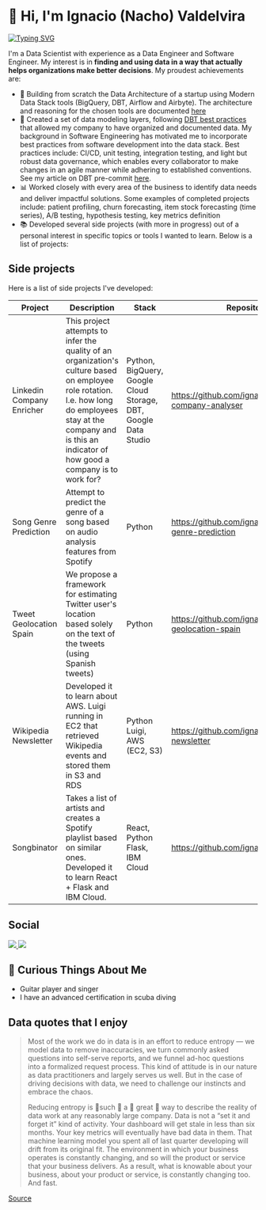 # 🌮 Hi, I'm Ignacio (Nacho) Valdelvira
  
[![Typing SVG](https://readme-typing-svg.demolab.com?font=Fira+Code&duration=2000&pause=1000&width=435&lines=Data+Scientist;Data+Engineer;Analytics+Engineer)](https://git.io/typing-svg)

I'm a Data Scientist with experience as a Data Engineer and Software Engineer. My interest is in **finding and using data in a way that actually helps organizations make better decisions**. My proudest achievements are:
- 🔧 Building from scratch the Data Architecture of a startup using Modern Data Stack tools (BigQuery, DBT, Airflow and Airbyte). The architecture and reasoning for the chosen tools are documented [here](https://medium.com/p/2b5a645efb40)
- 📂 Created a set of data modeling layers, following [DBT best practices](https://docs.getdbt.com/guides/best-practices/how-we-structure/1-guide-overview) that allowed my company to have organized and documented data. My background in Software Engineering has motivated me to incorporate best practices from software development into the data stack. Best practices include: CI/CD, unit testing, integration testing, and light but robust data governance, which enables every collaborator to make changes in an agile manner while adhering to established conventions. See my article on DBT pre-commit [here](https://medium.com/@ignaciovi/improve-data-quality-in-dbt-with-dbt-checkpoint-dd9e37909790). 
- 📊 Worked closely with every area of the business to identify data needs and deliver impactful solutions. Some examples of completed projects include: patient profiling, churn forecasting, item stock forecasting (time series), A/B testing, hypothesis testing, key metrics definition
- 📚 Developed several side projects (with more in progress) out of a personal interest in specific topics or tools I wanted to learn. Below is a list of projects:

## Side projects
Here is a list of side projects I've developed:

| Project                   | Description                                                                                                                                                                                                                | Stack                                                           | Repository                                             |
|---------------------------|----------------------------------------------------------------------------------------------------------------------------------------------------------------------------------------------------------------------------|-----------------------------------------------------------------|--------------------------------------------------------|
| Linkedin Company Enricher | This project attempts to infer the quality of an organization's culture based on employee role rotation. I.e. how long do employees stay at the company and is this an indicator of how good a company is to work for? | Python, BigQuery, Google Cloud Storage, DBT, Google Data Studio | https://github.com/ignaciovi/job-hunt-company-analyser |
| Song Genre Prediction     | Attempt to predict the genre of a song based on audio analysis features from Spotify                                                                                                                                    | Python                                                          | https://github.com/ignaciovi/song-genre-prediction     |
| Tweet Geolocation Spain   | We propose a framework for estimating Twitter user's location based solely on the text of the tweets (using Spanish tweets)                                                                                                | Python                                                          | https://github.com/ignaciovi/tweet-geolocation-spain   |
| Wikipedia Newsletter      | Developed it to learn about AWS. Luigi running in EC2 that retrieved Wikipedia events and stored them in S3 and RDS                                                                                                        | Python Luigi, AWS (EC2, S3)                                     | https://github.com/ignaciovi/wikipedia-newsletter      |
| Songbinator               | Takes a list of artists and creates a Spotify playlist based on similar ones. Developed it to learn React + Flask and IBM Cloud.                                                                                           | React, Python Flask, IBM Cloud                                  | https://github.com/ignaciovi/songbinator               |


## Social

<p align="left">
  
  <a href="https://www.linkedin.com/in/ignaciovaldelviraisla/" target="_blank">
    <img src="https://img.shields.io/badge/-LinkedIn-%230077B5?style=for-the-badge&logo=linkedin&logoColor=white" target="_blank">
  </a> 

  <a href="https://medium.com/@ignaciovi" target="_blank">
    <img src="https://img.shields.io/badge/Medium-12100E?style=for-the-badge&logo=medium&logoColor=whit" target="_blank">
  </a> 

</p>

## 🤔 Curious Things About Me
- Guitar player and singer
- I have an advanced certification in scuba diving


## Data quotes that I enjoy

>Most of the work we do in data is in an effort to reduce entropy — we model data to remove inaccuracies, we turn commonly asked questions into self-serve reports, and we funnel ad-hoc questions into a formalized request process. This kind of attitude is in our nature as data practitioners and largely serves us well. But in the case of driving decisions with data, we need to challenge our instincts and embrace the chaos. 
>
>Reducing entropy is 👏such 👏 a 👏 great 👏 way to describe the reality of data work at any reasonably large company. Data is not a “set it and forget it” kind of activity. Your dashboard will get stale in less than six months. Your key metrics will eventually have bad data in them. That machine learning model you spent all of last quarter developing will drift from its original fit. The environment in which your business operates is constantly changing, and so will the product or service that your business delivers. As a result, what is knowable about your business, about your product or service, is constantly changing too. And fast.

[Source](https://roundup.getdbt.com/p/iterating-on-your-data-team)

